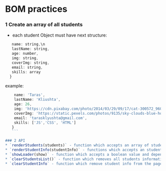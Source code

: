 # BOM practices


### 1 Create an array of all students 
* each student Object must have next structure:
 ```javascript {
    name: string,\n
    lastName: string,
    age: number,
    img: string, 
    coverImg: string,
    email: string,
    skills: array
   } 
   ```
   example: 
 
 ```javascript {
     name: 'Taras',
     lastName: 'Kliushta',
     age: 26,
     img: 'https://cdn.pixabay.com/photo/2014/03/29/09/17/cat-300572_960_720.jpg',
     coverImg: 'https://static.pexels.com/photos/9135/sky-clouds-blue-horizon.jpg',
     email: 'tarasklyushta@gmail.com',
     skills: ['JS','CSS', 'HTML']
    } 
    ```

### 2 API 
* `renderStudents(students)` - function which accepts an array of students objects and render it on the page
* `renderStudentInfo(studentInfo)` - functions which accepts an student object and render it on the page
* `showLoader(show)` - function which accepts a boolean value and depending on true/false show/hide animation on the page
* `clearStudentsList()` - function which removes all students information from the page
* `clearStudentInfo` - function which remove student info from the page

